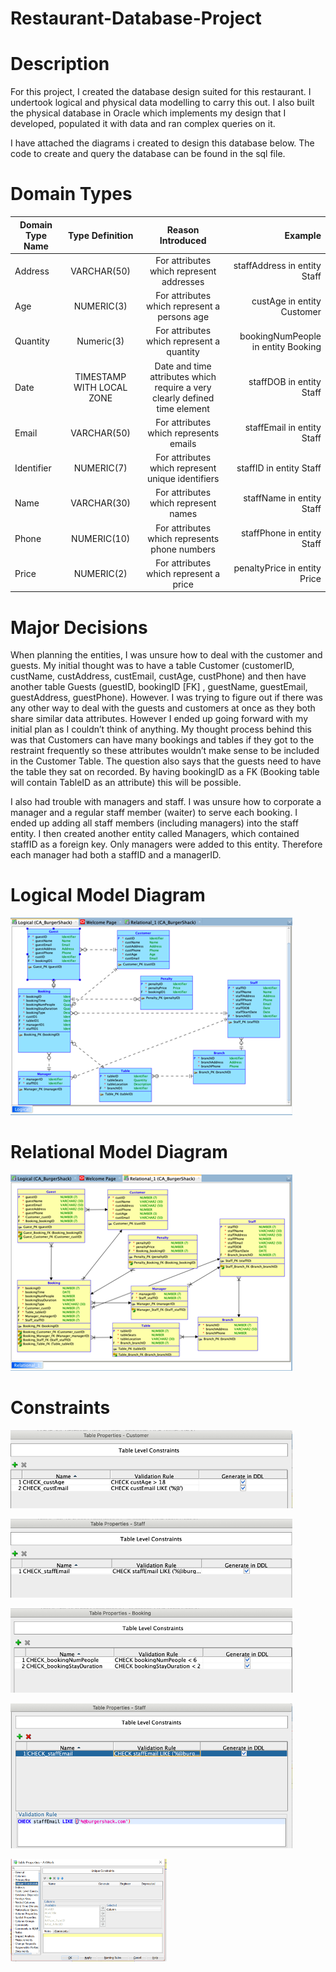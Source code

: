 # Restaurant-Database-Project

# Description
For this project, I created the database design suited for this restaurant. I undertook logical and physical data modelling to carry this out. I also built the physical database in Oracle which implements my design that I developed, populated it with data and ran complex queries on it.

I have attached the diagrams i created to design this database below. The code to create and query the database can be found in the sql file. 

# Domain Types

| Domain Type Name	| Type Definition	| Reason Introduced	| Example |
|-------------------|:---------------:|:-----------------:|--------:|
| Address	          | VARCHAR(50)	    | For attributes which represent addresses | staffAddress in entity Staff |
| Age |	NUMERIC(3) | For attributes which represent a persons age |	custAge in entity Customer |
| Quantity |	Numeric(3) |	For attributes which represent a quantity |	bookingNumPeople in entity Booking | 
| Date |	TIMESTAMP WITH LOCAL ZONE |	Date and time attributes which require a very clearly defined time element | staffDOB in entity Staff |
| Email	| VARCHAR(50) |	For attributes which represents emails |	staffEmail in entity Staff |
| Identifier |	NUMERIC(7) |	For attributes which represent unique identifiers |	staffID in entity Staff |
| Name |	VARCHAR(30) |	For attributes which represent names | staffName in entity Staff |
| Phone |	NUMERIC(10) |	For attributes which represents phone numbers |	staffPhone in entity Staff |
| Price |	NUMERIC(2) | For attributes which represent a price	| penaltyPrice in entity Price |

# Major Decisions
When planning the entities, I was unsure how to deal with the customer and guests. My initial thought was to have a table Customer (customerID, custName, custAddress, custEmail, custAge, custPhone) and then have another table Guests (guestID, bookingID [FK] , guestName, guestEmail, guestAddress, guestPhone). 
However. I was trying to figure out if there was any other way to deal with the guests and customers at once as they both share similar data attributes.  However I ended up going forward with my initial plan as I couldn’t think of anything. My thought process behind this was that Customers can have many bookings and tables if they got to the restraint frequently so these attributes wouldn’t make sense to be included in the Customer Table.
The question also says that the guests need to have the table they sat on recorded. By having bookingID as a FK (Booking table will contain TableID as an attribute) this will be possible.

I also had trouble with managers and staff. I was unsure how to corporate a manager and a regular staff member (waiter) to serve each booking. I ended up adding all staff members (including managers) into the staff entity. I then created another entity called Managers, which contained staffID as a foreign key. Only managers were added to this entity. Therefore each manager had both a staffID and a managerID.

# Logical Model Diagram
![An image](Screenshots/Logical.png)

# Relational Model Diagram
![An image](Screenshots/Relational.png)

# Constraints
![An image](Screenshots/Constraint1.png)

![An image](Screenshots/Constraint2.png)

![An image](Screenshots/Constraint3.png)

![An image](Screenshots/Constraint4.png)

![An image](Screenshots/Constraint5.png)
